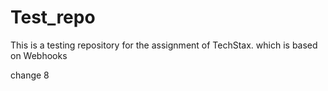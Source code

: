 # Test_repo
This is a testing repository for the assignment of TechStax. which is based on Webhooks

change 8
